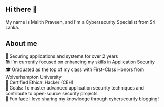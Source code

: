 ## Hi there 👋
My name is Malith Praveen, and I'm a Cybersecurity Specialist from Sri Lanka.

## About me

🔐 Securing applications and systems for over 2 years  
📚 I'm currently focused on enhancing my skills in Application Security  
🎓 Graduated as the top of my class with First-Class Honors from Wolverhampton University  
🏅 Certified Ethical Hacker (CEH)  
🎯 Goals: To master advanced application security techniques and contribute to open-source security projects  
🎲 Fun fact: I love sharing my knowledge through cybersecurity blogging!

<!--
**Malith18/Malith18** is a ✨ _special_ ✨ repository because its `README.md` (this file) appears on your GitHub profile.


